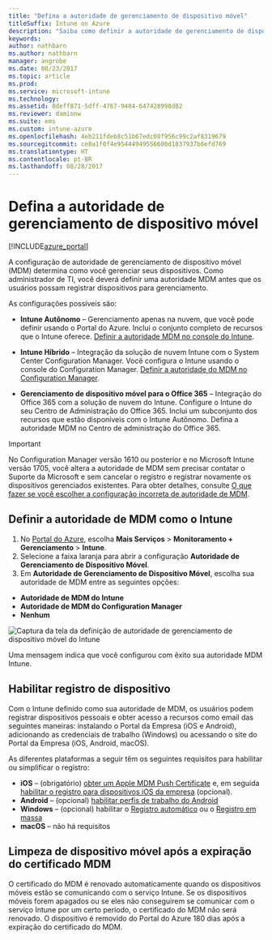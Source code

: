 ```yaml
---
title: "Defina a autoridade de gerenciamento de dispositivo móvel"
titleSuffix: Intune on Azure
description: "Saiba como definir a autoridade de gerenciamento de dispositivo móvel no Intune. \""
keywords: 
author: nathbarn
ms.author: nathbarn
manager: angrobe
ms.date: 08/23/2017
ms.topic: article
ms.prod: 
ms.service: microsoft-intune
ms.technology: 
ms.assetid: 8deff871-5dff-4767-9484-647428998d82
ms.reviewer: damionw
ms.suite: ems
ms.custom: intune-azure
ms.openlocfilehash: 4eb211fdeb8c51b67edc08f956c99c2af8319679
ms.sourcegitcommit: ce8a1f0f4e95444949556600d1837937b6efd769
ms.translationtype: HT
ms.contentlocale: pt-BR
ms.lasthandoff: 08/28/2017
---
```

# <a name="set-the-mobile-device-management-authority"></a>Defina a autoridade de gerenciamento de dispositivo móvel

[!INCLUDE[azure_portal](./includes/azure_portal.md)]

A configuração de autoridade de gerenciamento de dispositivo móvel (MDM) determina como você gerenciar seus dispositivos. Como administrador de TI, você deverá definir uma autoridade MDM antes que os usuários possam registrar dispositivos para gerenciamento.

As configurações possíveis são:

- **Intune Autônomo** – Gerenciamento apenas na nuvem, que você pode definir usando o Portal do Azure. Inclui o conjunto completo de recursos que o Intune oferece. [Definir a autoridade MDM no console do Intune](#set-mdm-authority-to-intune).

- **Intune Híbrido** – Integração da solução de nuvem Intune com o System Center Configuration Manager. Você configura o Intune usando o console do Configuration Manager. [Definir a autoridade do MDM no Configuration Manager](https://docs.microsoft.com/sccm/mdm/deploy-use/configure-intune-subscription).

- **Gerenciamento de dispositivo móvel para o Office 365** – Integração do Office 365 com a solução de nuvem do Intune. Configure o Intune do seu Centro de Administração do Office 365. Inclui um subconjunto dos recursos que estão disponíveis com o Intune Autônomo. Defina a autoridade MDM no Centro de administração do Office 365.

>[!IMPORTANT]    
No Configuration Manager versão 1610 ou posterior e no Microsoft Intune versão 1705, você altera a autoridade de MDM sem precisar contatar o Suporte da Microsoft e sem cancelar o registro e registrar novamente os dispositivos gerenciados existentes. Para obter detalhes, consulte [O que fazer se você escolher a configuração incorreta de autoridade de MDM](/intune-classic/deploy-use/prerequisites-for-enrollment#what-to-do-if-you-choose-the-wrong-mdm-authority-setting).

## <a name="set-mdm-authority-to-intune"></a>Definir a autoridade de MDM como o Intune

1. No [Portal do Azure](https://portal.azure.com), escolha **Mais Serviços** > **Monitoramento + Gerenciamento** > **Intune**.
2. Selecione a faixa laranja para abrir a configuração **Autoridade de Gerenciamento de Dispositivo Móvel**.
3. Em **Autoridade de Gerenciamento de Dispositivo Móvel**, escolha sua autoridade de MDM entre as seguintes opções:
  - **Autoridade de MDM do Intune**
  - **Autoridade de MDM do Configuration Manager**
  - **Nenhum**

  ![Captura da tela da definição de autoridade de gerenciamento de dispositivo móvel do Intune](media/set-mdm-auth.png)

  Uma mensagem indica que você configurou com êxito sua autoridade MDM Intune.

## <a name="enable-device-enrollment"></a>Habilitar registro de dispositivo

Com o Intune definido como sua autoridade de MDM, os usuários podem registrar dispositivos pessoais e obter acesso a recursos como email das seguintes maneiras: instalando o Portal da Empresa (iOS e Android), adicionando as credenciais de trabalho (Windows) ou acessando o site do Portal da Empresa (iOS, Android, macOS).

As diferentes plataformas a seguir têm os seguintes requisitos para habilitar ou simplificar o registro:
- **iOS** – (obrigatório) [obter um Apple MDM Push Certificate](apple-mdm-push-certificate-get.md) e, em seguida [habilitar o registro para dispositivos iOS da empresa](ios-enroll.md) (opcional).
- **Android** – (opcional) [habilitar perfis de trabalho do Android](android-enroll.md)
- **Windows** – (opcional) habilitar o [Registro automático](windows-enroll.md) ou o [Registro em massa](windows-bulk-enroll.md)
- **macOS** – não há requisitos


## <a name="mobile-device-cleanup-after-mdm-certificate-expiration"></a>Limpeza de dispositivo móvel após a expiração do certificado MDM

O certificado do MDM é renovado automaticamente quando os dispositivos móveis estão se comunicando com o serviço Intune. Se os dispositivos móveis forem apagados ou se eles não conseguirem se comunicar com o serviço Intune por um certo período, o certificado do MDM não será renovado. O dispositivo é removido do Portal do Azure 180 dias após a expiração do certificado do MDM.
